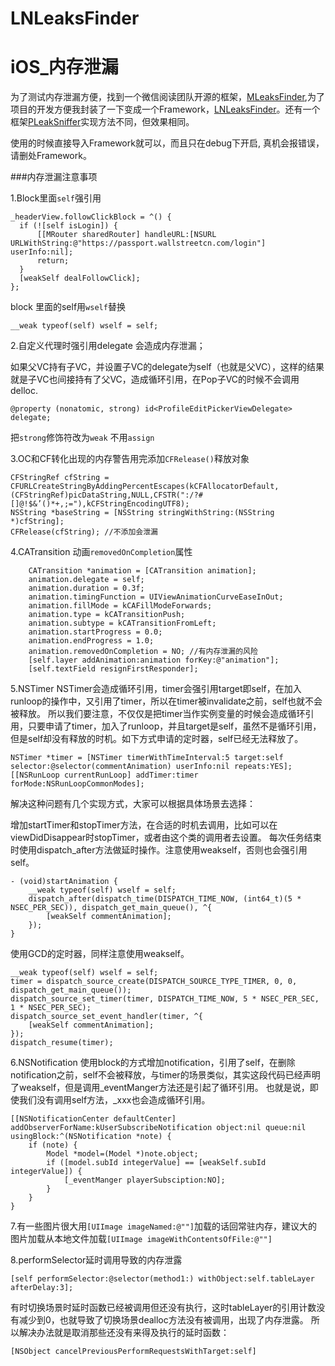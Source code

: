 # LNLeaksFinder

# iOS_内存泄漏
为了测试内存泄漏方便，找到一个微信阅读团队开源的框架，[MLeaksFinder](https://wereadteam.github.io/2016/02/22/MLeaksFinder/),为了项目的开发方便我封装了一下变成一个Framework，[LNLeaksFinder](https://github.com/wedxz/LNLeaksFinder)。还有一个框架[PLeakSniffer](http://mrpeak.cn/blog/leak/)实现方法不同，但效果相同。

使用的时候直接导入Framework就可以，而且只在debug下开启, 真机会报错误，请删处Framework。

###内存泄漏注意事项

1.Block里面`self`强引用

```
_headerView.followClickBlock = ^() {
  if (![self isLogin]) {
      [[MRouter sharedRouter] handleURL:[NSURL URLWithString:@"https://passport.wallstreetcn.com/login"] userInfo:nil];
      return;
  }
  [weakSelf dealFollowClick];
};
```
block 里面的self用`wself`替换

```
__weak typeof(self) wself = self;
```

2.自定义代理时强引用delegate 会造成内存泄漏；

如果父VC持有子VC，并设置子VC的delegate为self（也就是父VC），这样的结果就是子VC也间接持有了父VC，造成循环引用，在Pop子VC的时候不会调用delloc.

```
@property (nonatomic, strong) id<ProfileEditPickerViewDelegate> delegate;
```

把`strong`修饰符改为`weak` 不用`assign`

3.OC和CF转化出现的内存警告用完添加`CFRelease()`释放对象

```
CFStringRef cfString = CFURLCreateStringByAddingPercentEscapes(kCFAllocatorDefault,(CFStringRef)picDataString,NULL,CFSTR(":/?#[]@!$&’()*+,;="),kCFStringEncodingUTF8);
NSString *baseString = [NSString stringWithString:(NSString *)cfString];
CFRelease(cfString); //不添加会泄漏
```
4.CATransition 动画`removedOnCompletion`属性

```
    CATransition *animation = [CATransition animation];
    animation.delegate = self;
    animation.duration = 0.3f;
    animation.timingFunction = UIViewAnimationCurveEaseInOut;
    animation.fillMode = kCAFillModeForwards;
    animation.type = kCATransitionPush;
    animation.subtype = kCATransitionFromLeft;
    animation.startProgress = 0.0;
    animation.endProgress = 1.0;
    animation.removedOnCompletion = NO; //有内存泄漏的风险
    [self.layer addAnimation:animation forKey:@"animation"];
    [self.textField resignFirstResponder];

```

5.NSTimer
NSTimer会造成循环引用，timer会强引用target即self，在加入runloop的操作中，又引用了timer，所以在timer被invalidate之前，self也就不会被释放。
所以我们要注意，不仅仅是把timer当作实例变量的时候会造成循环引用，只要申请了timer，加入了runloop，并且target是self，虽然不是循环引用，但是self却没有释放的时机。如下方式申请的定时器，self已经无法释放了。

```
NSTimer *timer = [NSTimer timerWithTimeInterval:5 target:self selector:@selector(commentAnimation) userInfo:nil repeats:YES];
[[NSRunLoop currentRunLoop] addTimer:timer forMode:NSRunLoopCommonModes];
```
解决这种问题有几个实现方式，大家可以根据具体场景去选择：

增加startTimer和stopTimer方法，在合适的时机去调用，比如可以在viewDidDisappear时stopTimer，或者由这个类的调用者去设置。
每次任务结束时使用dispatch_after方法做延时操作。注意使用weakself，否则也会强引用self。

```
- (void)startAnimation {
	__weak typeof(self) wself = self;
    dispatch_after(dispatch_time(DISPATCH_TIME_NOW, (int64_t)(5 * NSEC_PER_SEC)), dispatch_get_main_queue(), ^{
        [weakSelf commentAnimation];
    });
}
```
使用GCD的定时器，同样注意使用weakself。

```
__weak typeof(self) wself = self;
timer = dispatch_source_create(DISPATCH_SOURCE_TYPE_TIMER, 0, 0, dispatch_get_main_queue());
dispatch_source_set_timer(timer, DISPATCH_TIME_NOW, 5 * NSEC_PER_SEC, 1 * NSEC_PER_SEC);
dispatch_source_set_event_handler(timer, ^{
    [weakSelf commentAnimation];
});
dispatch_resume(timer);
```

6.NSNotification
使用block的方式增加notification，引用了self，在删除notification之前，self不会被释放，与timer的场景类似，其实这段代码已经声明了weakself，但是调用_eventManger方法还是引起了循环引用。
也就是说，即使我们没有调用self方法，_xxx也会造成循环引用。

```
[[NSNotificationCenter defaultCenter] addObserverForName:kUserSubscribeNotification object:nil queue:nil usingBlock:^(NSNotification *note) {
    if (note) {
        Model *model=(Model *)note.object;
        if ([model.subId integerValue] == [weakSelf.subId integerValue]) {
            [_eventManger playerSubsciption:NO];
        }
    }
}
```

7.有一些图片很大用`[UIImage imageNamed:@""]`加载的话回常驻内存，建议大的图片加载从本地文件加载`[UIImage imageWithContentsOfFile:@""]`

8.performSelector延时调用导致的内存泄露

```
[self performSelector:@selector(method1:) withObject:self.tableLayer afterDelay:3];
```
有时切换场景时延时函数已经被调用但还没有执行，这时tableLayer的引用计数没有减少到0，也就导致了切换场景dealloc方法没有被调用，出现了内存泄露。
所以解决办法就是取消那些还没有来得及执行的延时函数：

```
[NSObject cancelPreviousPerformRequestsWithTarget:self]
```


